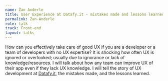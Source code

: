 ```yaml
---
name: Žan Anderle
title: User Experience at Datafy.it - mistakes made and lessons learned
permalink: Zan-Anderle
role: talk
track: Front-end
layout: talks
---
```


How can you effectively take care of good UX if you are a developer or a team of developers with no UX expertise? It is shocking how often UX is ignored or overlooked; usually due to ignorance or lack of knowledge/resources. I will talk about how any team can improve UX of their app even if they lack UX knowledge. I will tell the story of UX development at [Datafy.it](http://Datafy.it), the mistakes made, and the lessons learned. 

